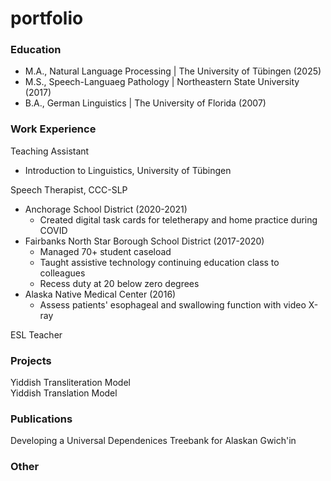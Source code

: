 # portfolio

### Education
- M.A., Natural Language Processing | The University of Tübingen (2025)  
- M.S., Speech-Languaeg Pathology | Northeastern State University (2017)  
- B.A., German Linguistics | The University of Florida (2007)  

### Work Experience
Teaching Assistant
- Introduction to Linguistics, University of Tübingen

Speech Therapist, CCC-SLP
- Anchorage School District (2020-2021)
  - Created digital task cards for teletherapy and home practice during COVID
- Fairbanks North Star Borough School District (2017-2020)
  - Managed 70+ student caseload
  - Taught assistive technology continuing education class to colleagues
  - Recess duty at 20 below zero degrees
- Alaska Native Medical Center (2016)
  - Assess patients' esophageal and swallowing function with video X-ray
 
ESL Teacher 

### Projects
Yiddish Transliteration Model  
Yiddish Translation Model  

### Publications 
Developing a Universal Dependenices Treebank for Alaskan Gwich'in

### Other
